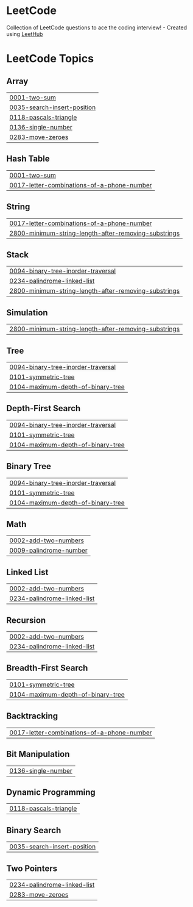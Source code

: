 # LeetCode
Collection of LeetCode questions to ace the coding interview! - Created using [LeetHub](https://github.com/QasimWani/LeetHub)

<!---LeetCode Topics Start-->
# LeetCode Topics
## Array
|  |
| ------- |
| [0001-two-sum](https://github.com/wsh096/LeetCode/tree/master/0001-two-sum) |
| [0035-search-insert-position](https://github.com/wsh096/LeetCode/tree/master/0035-search-insert-position) |
| [0118-pascals-triangle](https://github.com/wsh096/LeetCode/tree/master/0118-pascals-triangle) |
| [0136-single-number](https://github.com/wsh096/LeetCode/tree/master/0136-single-number) |
| [0283-move-zeroes](https://github.com/wsh096/LeetCode/tree/master/0283-move-zeroes) |
## Hash Table
|  |
| ------- |
| [0001-two-sum](https://github.com/wsh096/LeetCode/tree/master/0001-two-sum) |
| [0017-letter-combinations-of-a-phone-number](https://github.com/wsh096/LeetCode/tree/master/0017-letter-combinations-of-a-phone-number) |
## String
|  |
| ------- |
| [0017-letter-combinations-of-a-phone-number](https://github.com/wsh096/LeetCode/tree/master/0017-letter-combinations-of-a-phone-number) |
| [2800-minimum-string-length-after-removing-substrings](https://github.com/wsh096/LeetCode/tree/master/2800-minimum-string-length-after-removing-substrings) |
## Stack
|  |
| ------- |
| [0094-binary-tree-inorder-traversal](https://github.com/wsh096/LeetCode/tree/master/0094-binary-tree-inorder-traversal) |
| [0234-palindrome-linked-list](https://github.com/wsh096/LeetCode/tree/master/0234-palindrome-linked-list) |
| [2800-minimum-string-length-after-removing-substrings](https://github.com/wsh096/LeetCode/tree/master/2800-minimum-string-length-after-removing-substrings) |
## Simulation
|  |
| ------- |
| [2800-minimum-string-length-after-removing-substrings](https://github.com/wsh096/LeetCode/tree/master/2800-minimum-string-length-after-removing-substrings) |
## Tree
|  |
| ------- |
| [0094-binary-tree-inorder-traversal](https://github.com/wsh096/LeetCode/tree/master/0094-binary-tree-inorder-traversal) |
| [0101-symmetric-tree](https://github.com/wsh096/LeetCode/tree/master/0101-symmetric-tree) |
| [0104-maximum-depth-of-binary-tree](https://github.com/wsh096/LeetCode/tree/master/0104-maximum-depth-of-binary-tree) |
## Depth-First Search
|  |
| ------- |
| [0094-binary-tree-inorder-traversal](https://github.com/wsh096/LeetCode/tree/master/0094-binary-tree-inorder-traversal) |
| [0101-symmetric-tree](https://github.com/wsh096/LeetCode/tree/master/0101-symmetric-tree) |
| [0104-maximum-depth-of-binary-tree](https://github.com/wsh096/LeetCode/tree/master/0104-maximum-depth-of-binary-tree) |
## Binary Tree
|  |
| ------- |
| [0094-binary-tree-inorder-traversal](https://github.com/wsh096/LeetCode/tree/master/0094-binary-tree-inorder-traversal) |
| [0101-symmetric-tree](https://github.com/wsh096/LeetCode/tree/master/0101-symmetric-tree) |
| [0104-maximum-depth-of-binary-tree](https://github.com/wsh096/LeetCode/tree/master/0104-maximum-depth-of-binary-tree) |
## Math
|  |
| ------- |
| [0002-add-two-numbers](https://github.com/wsh096/LeetCode/tree/master/0002-add-two-numbers) |
| [0009-palindrome-number](https://github.com/wsh096/LeetCode/tree/master/0009-palindrome-number) |
## Linked List
|  |
| ------- |
| [0002-add-two-numbers](https://github.com/wsh096/LeetCode/tree/master/0002-add-two-numbers) |
| [0234-palindrome-linked-list](https://github.com/wsh096/LeetCode/tree/master/0234-palindrome-linked-list) |
## Recursion
|  |
| ------- |
| [0002-add-two-numbers](https://github.com/wsh096/LeetCode/tree/master/0002-add-two-numbers) |
| [0234-palindrome-linked-list](https://github.com/wsh096/LeetCode/tree/master/0234-palindrome-linked-list) |
## Breadth-First Search
|  |
| ------- |
| [0101-symmetric-tree](https://github.com/wsh096/LeetCode/tree/master/0101-symmetric-tree) |
| [0104-maximum-depth-of-binary-tree](https://github.com/wsh096/LeetCode/tree/master/0104-maximum-depth-of-binary-tree) |
## Backtracking
|  |
| ------- |
| [0017-letter-combinations-of-a-phone-number](https://github.com/wsh096/LeetCode/tree/master/0017-letter-combinations-of-a-phone-number) |
## Bit Manipulation
|  |
| ------- |
| [0136-single-number](https://github.com/wsh096/LeetCode/tree/master/0136-single-number) |
## Dynamic Programming
|  |
| ------- |
| [0118-pascals-triangle](https://github.com/wsh096/LeetCode/tree/master/0118-pascals-triangle) |
## Binary Search
|  |
| ------- |
| [0035-search-insert-position](https://github.com/wsh096/LeetCode/tree/master/0035-search-insert-position) |
## Two Pointers
|  |
| ------- |
| [0234-palindrome-linked-list](https://github.com/wsh096/LeetCode/tree/master/0234-palindrome-linked-list) |
| [0283-move-zeroes](https://github.com/wsh096/LeetCode/tree/master/0283-move-zeroes) |
<!---LeetCode Topics End-->